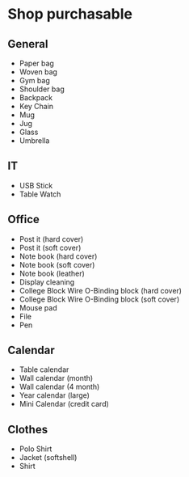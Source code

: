 # Shop purchasable

## General

* Paper bag
* Woven bag
* Gym bag
* Shoulder bag
* Backpack
* Key Chain
* Mug
* Jug
* Glass
* Umbrella

## IT

* USB Stick
* Table Watch

## Office

* Post it (hard cover)
* Post it (soft cover)
* Note book (hard cover)
* Note book (soft cover)
* Note book (leather)
* Display cleaning
* College Block Wire O-Binding block (hard cover)
* College Block Wire O-Binding block (soft cover)
* Mouse pad
* File
* Pen

## Calendar

* Table calendar
* Wall calendar (month)
* Wall calendar (4 month)
* Year calendar (large)
* Mini Calendar (credit card)

## Clothes

* Polo Shirt
* Jacket (softshell)
* Shirt